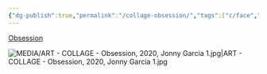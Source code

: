 ```yaml
---
{"dg-publish":true,"permalink":"/collage-obsession/","tags":["c/face","c/woman","c/colour-brown","c/gear","collage/year-2020"],"created":"2024-06-28T12:56:47.000-04:00","updated":"2025-09-10T10:29:53.887-04:00"}
---
```



[Obsession](https://www.instagram.com/p/B60o5Obh6re/)

![MEDIA/ART - COLLAGE - Obsession, 2020, Jonny Garcia 1.jpg|ART - COLLAGE - Obsession, 2020, Jonny Garcia 1.jpg](/img/user/MEDIA/ART%20-%20COLLAGE%20-%20Obsession,%202020,%20Jonny%20Garcia%201.jpg)
